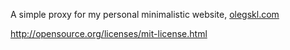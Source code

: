 A simple proxy for my personal minimalistic website,
[olegskl.com](http://olegskl.com)

http://opensource.org/licenses/mit-license.html
